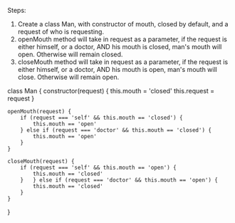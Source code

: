 Steps:

1. Create a class Man, with constructor of mouth, closed by default, and a request of who is requesting.
2. openMouth method will take in request as a parameter, if the request is either himself, or a doctor, AND his mouth is closed, man's mouth will open. Otherwise will remain closed.
3. closeMouth method will take in request as a parameter, if the request is either himself, or a doctor, AND his mouth is open, man's mouth will close. Otherwise will remain open.

class Man {
constructor(request) {
this.mouth = 'closed'
this.request = request
}

    openMouth(request) {
        if (request === 'self' && this.mouth == 'closed') {
            this.mouth == 'open'
        } else if (request === 'doctor' && this.mouth == 'closed') {
            this.mouth == 'open'
        }
    }

    closeMouth(request) {
        if (request === 'self' && this.mouth == 'open') {
            this.mouth == 'closed'
        }   } else if (request === 'doctor' && this.mouth == 'open') {
            this.mouth == 'closed'
        }
    }

}
